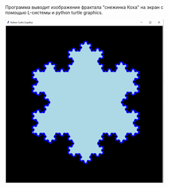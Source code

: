 Программа выводит изображение фрактала "снежинка Коха" на экран с помощью L-системы и python turtle graphics.

![Глубина рекурсии - 4](Koch_snowflake.jpg)